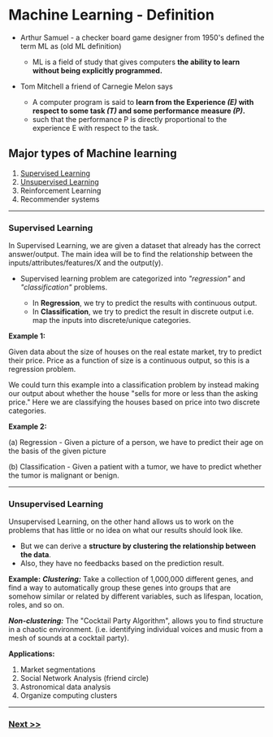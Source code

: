 # Machine Learning - Definition

* Arthur Samuel - a checker board game designer from 1950's defined the term ML as (old ML definition)
  * ML is a field of study that gives computers **the ability to learn without being explicitly programmed.**

* Tom Mitchell a friend of Carnegie Melon says
  * A computer program is said to **learn from the Experience _(E)_ with respect to some task _(T)_ and some performance measure _(P)_.**
  * such that the performance P is directly proportional to the experience E with respect to the task.

## Major types of Machine learning

 1. [Supervised Learning](#Supervised-Learning)
 2. [Unsupervised Learning](#Unsupervised-Learning)
 3. Reinforcement Learning
 4. Recommender systems

 ---

### Supervised Learning

  In Supervised Learning, we are given a dataset that already has the correct answer/output. The main idea will be to find the relationship between the inputs/attributes/features/X and the output(y).

* Supervised learning problem are categorized into _"regression"_ and _"classification"_ problems.

  * In **Regression**, we try to predict the results with continuous output.
  * In **Classification**, we try to predict the result in discrete output i.e. map the inputs into discrete/unique categories.

**Example 1:**

Given data about the size of houses on the real estate market, try to predict their price. Price as a function of size is a continuous output, so this is a regression problem.

We could turn this example into a classification problem by instead making our output about whether the house "sells for more or less than the asking price." Here we are classifying the houses based on price into two discrete categories.

**Example 2:**

(a) Regression - Given a picture of a person, we have to predict their age on the basis of the given picture

(b) Classification - Given a patient with a tumor, we have to predict whether the tumor is malignant or benign.

---

### Unsupervised Learning

Unsupervised Learning, on the other hand allows us to work on the problems that has little or no idea on what our results should look like.

* But we can derive a **structure by clustering the relationship between the data**.
* Also, they have no feedbacks based on the prediction result.

**Example:**
**_Clustering:_** Take a collection of 1,000,000 different genes, and find a way to automatically group these genes into groups that are somehow similar or related by different variables, such as lifespan, location, roles, and so on.

**_Non-clustering:_** The "Cocktail Party Algorithm", allows you to find structure in a chaotic environment. (i.e. identifying individual voices and music from a mesh of sounds at a cocktail party).

**Applications:**

1. Market segmentations
2. Social Network Analysis (friend circle)
3. Astronomical data analysis
4. Organize computing clusters

---

### [Next >>](./01_part1_model_representation.md)
